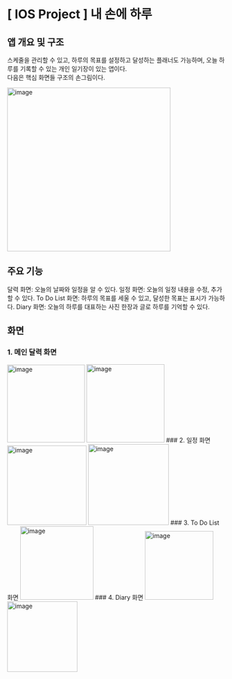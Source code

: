 # [ IOS Project ] 내 손에 하루

## 앱 개요 및 구조  
스케줄을 관리할 수 있고, 하루의 목표를 설정하고 달성하는 플래너도 가능하며, 오늘 하루를 기록할 수 있는 개인 일기장이 있는 앱이다.  
다음은 핵심 화면들 구조의 손그림이다.  

<img width="377" alt="image" src="https://user-images.githubusercontent.com/55376366/161412687-045f2889-8323-44bd-aa32-8b82873df1e9.png">


## 주요 기능
달력 화면: 오늘의 날짜와 일정을 알 수 있다.
일정 화면: 오늘의 일정 내용을 수정, 추가 할 수 있다.
To Do List 화면: 하루의 목표를 세울 수 있고, 달성한 목표는 표시가 가능하다.
Diary 화면: 오늘의 하루를 대표하는 사진 한장과 글로 하루를 기억할 수 있다.

## 화면 
### 1. 메인 달력 화면
<img width="179" alt="image" src="https://user-images.githubusercontent.com/55376366/161412725-10a53064-0fb9-4c16-97a1-7db15be921ca.png">
<img width="180" alt="image" src="https://user-images.githubusercontent.com/55376366/161412729-3ec7a212-2217-439d-a434-0e1bd73b4ad8.png">
### 2. 일정 화면
<img width="183" alt="image" src="https://user-images.githubusercontent.com/55376366/161412751-521cce9f-9c11-4b15-a08b-998eb8c14386.png">
<img width="186" alt="image" src="https://user-images.githubusercontent.com/55376366/161412755-23485b22-86de-4248-a457-169eaada5d96.png">
### 3. To Do List 화면  
<img width="169" alt="image" src="https://user-images.githubusercontent.com/55376366/161412790-ae48462c-b36b-417f-871e-d43c208737af.png">
### 4. Diary 화면  
<img width="158" alt="image" src="https://user-images.githubusercontent.com/55376366/161412799-f813203f-6361-4170-9c14-39266a36e891.png">
<img width="162" alt="image" src="https://user-images.githubusercontent.com/55376366/161412805-3fef7630-6ac5-4b85-b5ce-741279f595aa.png">

